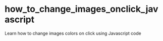 # how_to_change_images_onclick_javascript
Learn how to change images colors on click using Javascript code
